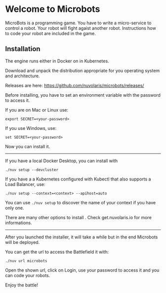 # Welcome to Microbots


MicroBots is a programming game. You have to write a micro-service to control a robot. Your robot will fight agaist another robot. Instructions how to code your robot are included in the game.

## Installation

The engine runs either in Docker on in Kubernetes.

Download and unpack the distribution appropriate for you operating system and architecture.

Releases are here: https://github.com/nuvolaris/microbots/releases/

Before installing,  you have to set an environment variable with the password to access it. 

If you are on Mac or Linux use:

```
export SECRET=<your-password>
```

If you use Windows, use:

```
set SECRET=<your-password>
```

Now you can install it.

--- 

If you have a local Docker Desktop, you can install with

```
./nuv setup --devcluster
````

If you have a a Kubernetes configured with Kubectl that also supports a Load Balancer, use:

```
./nuv setup --context=<context> --apihost=auto
```

You can use `./nuv setup` to discover the name of your context if you have only one.

There are many other options to install . Check get.nuvolaris.io for more informations.

---

After you launched the installer,  it will take a while but in the end Microbots will be deployed.

You can get the url to access the Battlefield it with:

```
./nuv url microbots
```

Open the shown url, click on Login, use your password to access it and you can code your robots.

Enjoy the battle!
